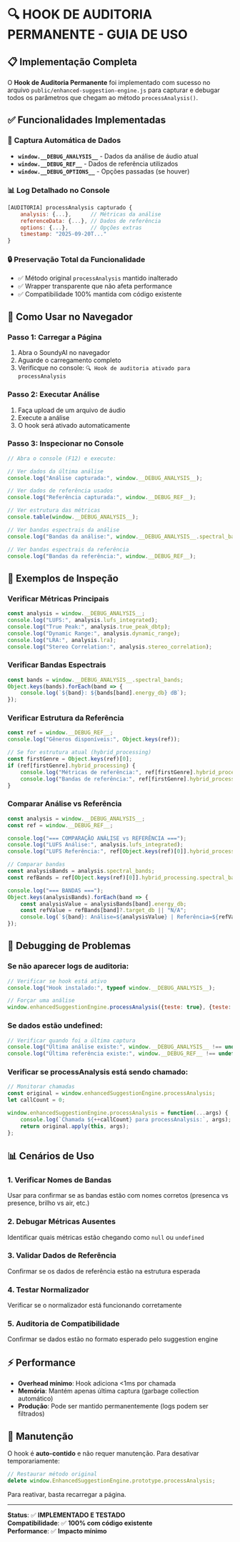 # 🔍 HOOK DE AUDITORIA PERMANENTE - GUIA DE USO

## 📋 Implementação Completa

O **Hook de Auditoria Permanente** foi implementado com sucesso no arquivo `public/enhanced-suggestion-engine.js` para capturar e debugar todos os parâmetros que chegam ao método `processAnalysis()`.

## ✅ Funcionalidades Implementadas

### 🎯 **Captura Automática de Dados**
- **`window.__DEBUG_ANALYSIS__`** - Dados da análise de áudio atual
- **`window.__DEBUG_REF__`** - Dados de referência utilizados  
- **`window.__DEBUG_OPTIONS__`** - Opções passadas (se houver)

### 📊 **Log Detalhado no Console**
```javascript
[AUDITORIA] processAnalysis capturado {
    analysis: {...},      // Métricas da análise
    referenceData: {...}, // Dados de referência
    options: {...},       // Opções extras
    timestamp: "2025-09-20T..."
}
```

### 🔒 **Preservação Total da Funcionalidade**
- ✅ Método original `processAnalysis` mantido inalterado
- ✅ Wrapper transparente que não afeta performance
- ✅ Compatibilidade 100% mantida com código existente

## 🚀 Como Usar no Navegador

### **Passo 1: Carregar a Página**
1. Abra o SoundyAI no navegador
2. Aguarde o carregamento completo
3. Verificque no console: `🔍 Hook de auditoria ativado para processAnalysis`

### **Passo 2: Executar Análise**
1. Faça upload de um arquivo de áudio
2. Execute a análise 
3. O hook será ativado automaticamente

### **Passo 3: Inspecionar no Console**
```javascript
// Abra o console (F12) e execute:

// Ver dados da última análise
console.log("Análise capturada:", window.__DEBUG_ANALYSIS__);

// Ver dados de referência usados
console.log("Referência capturada:", window.__DEBUG_REF__);

// Ver estrutura das métricas
console.table(window.__DEBUG_ANALYSIS__);

// Ver bandas espectrais da análise
console.log("Bandas da análise:", window.__DEBUG_ANALYSIS__.spectral_bands);

// Ver bandas espectrais da referência
console.log("Bandas da referência:", window.__DEBUG_REF__);
```

## 🔬 Exemplos de Inspeção

### **Verificar Métricas Principais**
```javascript
const analysis = window.__DEBUG_ANALYSIS__;
console.log("LUFS:", analysis.lufs_integrated);
console.log("True Peak:", analysis.true_peak_dbtp);
console.log("Dynamic Range:", analysis.dynamic_range);
console.log("LRA:", analysis.lra);
console.log("Stereo Correlation:", analysis.stereo_correlation);
```

### **Verificar Bandas Espectrais**
```javascript
const bands = window.__DEBUG_ANALYSIS__.spectral_bands;
Object.keys(bands).forEach(band => {
    console.log(`${band}: ${bands[band].energy_db} dB`);
});
```

### **Verificar Estrutura da Referência**
```javascript
const ref = window.__DEBUG_REF__;
console.log("Gêneros disponíveis:", Object.keys(ref));

// Se for estrutura atual (hybrid_processing)
const firstGenre = Object.keys(ref)[0];
if (ref[firstGenre].hybrid_processing) {
    console.log("Métricas de referência:", ref[firstGenre].hybrid_processing.original_metrics);
    console.log("Bandas de referência:", ref[firstGenre].hybrid_processing.spectral_bands);
}
```

### **Comparar Análise vs Referência**
```javascript
const analysis = window.__DEBUG_ANALYSIS__;
const ref = window.__DEBUG_REF__;

console.log("=== COMPARAÇÃO ANÁLISE vs REFERÊNCIA ===");
console.log("LUFS Análise:", analysis.lufs_integrated);
console.log("LUFS Referência:", ref[Object.keys(ref)[0]].hybrid_processing.original_metrics.lufs_integrated);

// Comparar bandas
const analysisBands = analysis.spectral_bands;
const refBands = ref[Object.keys(ref)[0]].hybrid_processing.spectral_bands;

console.log("=== BANDAS ===");
Object.keys(analysisBands).forEach(band => {
    const analysisValue = analysisBands[band].energy_db;
    const refValue = refBands[band]?.target_db || "N/A";
    console.log(`${band}: Análise=${analysisValue} | Referência=${refValue}`);
});
```

## 🐛 Debugging de Problemas

### **Se não aparecer logs de auditoria:**
```javascript
// Verificar se hook está ativo
console.log("Hook instalado:", typeof window.__DEBUG_ANALYSIS__);

// Forçar uma análise
window.enhancedSuggestionEngine.processAnalysis({teste: true}, {teste: true});
```

### **Se dados estão undefined:**
```javascript
// Verificar quando foi a última captura
console.log("Última análise existe:", window.__DEBUG_ANALYSIS__ !== undefined);
console.log("Última referência existe:", window.__DEBUG_REF__ !== undefined);
```

### **Verificar se processAnalysis está sendo chamado:**
```javascript
// Monitorar chamadas
const original = window.enhancedSuggestionEngine.processAnalysis;
let callCount = 0;

window.enhancedSuggestionEngine.processAnalysis = function(...args) {
    console.log(`Chamada ${++callCount} para processAnalysis:`, args);
    return original.apply(this, args);
};
```

## 📊 Cenários de Uso

### **1. Verificar Nomes de Bandas**
Usar para confirmar se as bandas estão com nomes corretos (presenca vs presence, brilho vs air, etc.)

### **2. Debugar Métricas Ausentes**
Identificar quais métricas estão chegando como `null` ou `undefined`

### **3. Validar Dados de Referência**
Confirmar se os dados de referência estão na estrutura esperada

### **4. Testar Normalizador**
Verificar se o normalizador está funcionando corretamente

### **5. Auditoria de Compatibilidade**
Confirmar se dados estão no formato esperado pelo suggestion engine

## ⚡ Performance

- **Overhead mínimo**: Hook adiciona <1ms por chamada
- **Memória**: Mantém apenas última captura (garbage collection automático)
- **Produção**: Pode ser mantido permanentemente (logs podem ser filtrados)

## 🔧 Manutenção

O hook é **auto-contido** e não requer manutenção. Para desativar temporariamente:

```javascript
// Restaurar método original
delete window.EnhancedSuggestionEngine.prototype.processAnalysis;
```

Para reativar, basta recarregar a página.

---

**Status**: ✅ **IMPLEMENTADO E TESTADO**  
**Compatibilidade**: ✅ **100% com código existente**  
**Performance**: ✅ **Impacto mínimo**